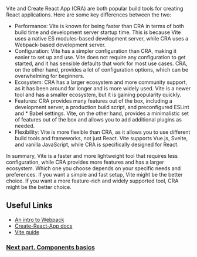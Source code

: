 Vite and Create React App (CRA) are both popular build tools for creating React applications.
Here are some key differences between the two:
* Performance: Vite is known for being faster than CRA in terms of both build time and development server startup time. This is because Vite uses a native ES modules-based development server, while CRA uses a Webpack-based development server.
* Configuration: Vite has a simpler configuration than CRA, making it easier to set up and use. Vite does not require any configuration to get started, and it has sensible defaults that work for most use cases. CRA, on the other hand, provides a lot of configuration options, which can be overwhelming for beginners.
* Ecosystem: CRA has a larger ecosystem and more community support, as it has been around for longer and is more widely used. Vite is a newer tool and has a smaller ecosystem, but it is gaining popularity quickly.
* Features: CRA provides many features out of the box, including a development server, a production build script, and preconfigured ESLint and * Babel settings. Vite, on the other hand, provides a minimalistic set of features out of the box and allows you to add additional plugins as needed.
* Flexibility: Vite is more flexible than CRA, as it allows you to use different build tools and frameworks, not just React. Vite supports Vue.js, Svelte, and vanilla JavaScript, while CRA is specifically designed for React.

In summary, Vite is a faster and more lightweight tool that requires less configuration, while CRA provides more features and has a larger ecosystem. Which one you choose depends on your specific needs and preferences. If you want a simple and fast setup, Vite might be the better choice. If you want a more feature-rich and widely supported tool, CRA might be the better choice.

## Useful Links
* [An intro to Webpack](https://www.freecodecamp.org/news/an-intro-to-webpack-what-it-is-and-how-to-use-it-8304ecdc3c60/)
* [Create-React-App docs](https://create-react-app.dev/docs/getting-started)
* [Vite guide](https://vitejs.dev/guide/)

### [Next part. Components basics](./Components-basics)